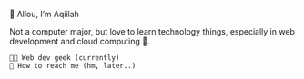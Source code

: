 🙌 Allou, I’m Aqiilah

Not a computer major, but love to learn technology things, especially in web development and cloud computing 🐣. 

    👩‍💻 Web dev geek (currently)
    📨 How to reach me (hm, later..)

<!---
diaaqiilh/diaaqiilh is a ✨ special ✨ repository because its `README.md` (this file) appears on your GitHub profile.
You can click the Preview link to take a look at your changes.
--->
